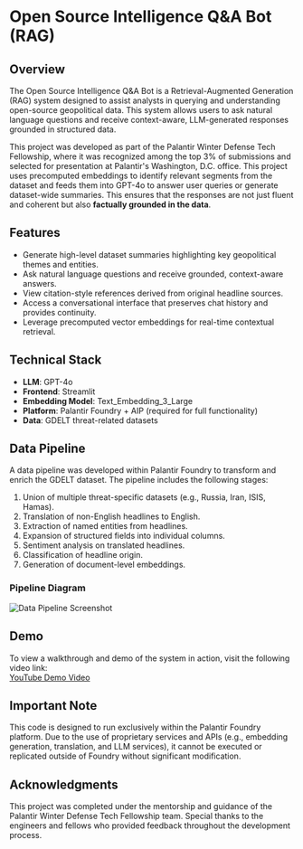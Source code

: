 # Open Source Intelligence Q&A Bot (RAG)

## Overview

The Open Source Intelligence Q&A Bot is a Retrieval-Augmented Generation (RAG) system designed to assist analysts in querying and understanding open-source geopolitical data. This system allows users to ask natural language questions and receive context-aware, LLM-generated responses grounded in structured data.

This project was developed as part of the Palantir Winter Defense Tech Fellowship, where it was recognized among the top 3% of submissions and selected for presentation at Palantir's Washington, D.C. office. This project uses precomputed embeddings to identify relevant segments from the dataset and feeds them into GPT-4o to answer user queries or generate dataset-wide summaries. This ensures that the responses are not just fluent and coherent but also **factually grounded in the data**.

## Features

- Generate high-level dataset summaries highlighting key geopolitical themes and entities.
- Ask natural language questions and receive grounded, context-aware answers.
- View citation-style references derived from original headline sources.
- Access a conversational interface that preserves chat history and provides continuity.
- Leverage precomputed vector embeddings for real-time contextual retrieval.

## Technical Stack

- **LLM**: GPT-4o 
- **Frontend**: Streamlit
- **Embedding Model**: Text_Embedding_3_Large
- **Platform**: Palantir Foundry + AIP (required for full functionality)
- **Data**: GDELT threat-related datasets

## Data Pipeline

A data pipeline was developed within Palantir Foundry to transform and enrich the GDELT dataset. The pipeline includes the following stages:

1. Union of multiple threat-specific datasets (e.g., Russia, Iran, ISIS, Hamas).
2. Translation of non-English headlines to English.
3. Extraction of named entities from headlines.
4. Expansion of structured fields into individual columns.
5. Sentiment analysis on translated headlines.
6. Classification of headline origin.
7. Generation of document-level embeddings.

### Pipeline Diagram

![Data Pipeline Screenshot](.pipeline.png)

## Demo

To view a walkthrough and demo of the system in action, visit the following video link:  
[YouTube Demo Video]([https://studio.youtube.com/video/79PtH75LJiU/edit](https://www.youtube.com/watch?v=79PtH75LJiU))

## Important Note

This code is designed to run exclusively within the Palantir Foundry platform. Due to the use of proprietary services and APIs (e.g., embedding generation, translation, and LLM services), it cannot be executed or replicated outside of Foundry without significant modification.

## Acknowledgments

This project was completed under the mentorship and guidance of the Palantir Winter Defense Tech Fellowship team. Special thanks to the engineers and fellows who provided feedback throughout the development process.

